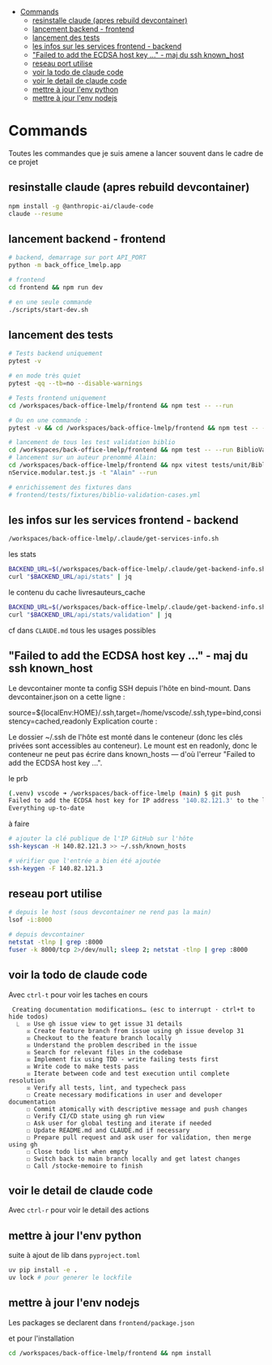 - [Commands](#commands)
  - [resinstalle claude (apres rebuild devcontainer)](#resinstalle-claude-apres-rebuild-devcontainer)
  - [lancement backend - frontend](#lancement-backend---frontend)
  - [lancement des tests](#lancement-des-tests)
  - [les infos sur les services frontend - backend](#les-infos-sur-les-services-frontend---backend)
  - ["Failed to add the ECDSA host key ..." - maj du ssh known\_host](#failed-to-add-the-ecdsa-host-key----maj-du-ssh-known_host)
  - [reseau port utilise](#reseau-port-utilise)
  - [voir la todo de claude code](#voir-la-todo-de-claude-code)
  - [voir le detail de claude code](#voir-le-detail-de-claude-code)
  - [mettre à jour l'env python](#mettre-à-jour-lenv-python)
  - [mettre à jour l'env nodejs](#mettre-à-jour-lenv-nodejs)


# Commands

Toutes les commandes que je suis amene a lancer souvent dans le cadre de ce projet

## resinstalle claude (apres rebuild devcontainer)

```bash
npm install -g @anthropic-ai/claude-code
claude --resume
```

## lancement backend - frontend

```bash
# backend, demarrage sur port API_PORT
python -m back_office_lmelp.app

# frontend
cd frontend && npm run dev

# en une seule commande
./scripts/start-dev.sh
```

## lancement des tests

```bash
# Tests backend uniquement
pytest -v

# en mode très quiet
pytest -qq --tb=no --disable-warnings

# Tests frontend uniquement
cd /workspaces/back-office-lmelp/frontend && npm test -- --run

# Ou en une commande :
pytest -v && cd /workspaces/back-office-lmelp/frontend && npm test -- --run && cd /workspaces/back-office-lmelp

# lancement de tous les test validation biblio
cd /workspaces/back-office-lmelp/frontend && npm test -- --run BiblioValidation --reporter dot
# lancement sur un auteur prenommé Alain:
cd /workspaces/back-office-lmelp/frontend && npx vitest tests/unit/BiblioValidatio
nService.modular.test.js -t "Alain" --run

# enrichissement des fixtures dans
# frontend/tests/fixtures/biblio-validation-cases.yml
```

## les infos sur les services frontend - backend

```bash
/workspaces/back-office-lmelp/.claude/get-services-info.sh
```

les stats
```bash
BACKEND_URL=$(/workspaces/back-office-lmelp/.claude/get-backend-info.sh --url)
curl "$BACKEND_URL/api/stats" | jq
```

le contenu du cache livresauteurs_cache
```bash
BACKEND_URL=$(/workspaces/back-office-lmelp/.claude/get-backend-info.sh --url)
curl "$BACKEND_URL/api/stats/validation" | jq
```


cf dans `CLAUDE.md` tous les usages possibles

## "Failed to add the ECDSA host key ..." - maj du ssh known_host

Le devcontainer monte ta config SSH depuis l'hôte en bind-mount. Dans devcontainer.json on a cette ligne :

source=${localEnv:HOME}/.ssh,target=/home/vscode/.ssh,type=bind,consistency=cached,readonly
Explication courte :

Le dossier ~/.ssh de l'hôte est monté dans le conteneur (donc les clés privées sont accessibles au conteneur).
Le mount est en readonly, donc le conteneur ne peut pas écrire dans known_hosts — d'où l'erreur "Failed to add the ECDSA host key ...".

le prb

```bash
(.venv) vscode ➜ /workspaces/back-office-lmelp (main) $ git push
Failed to add the ECDSA host key for IP address '140.82.121.3' to the list of known hosts (/home/vscode/.ssh/known_hosts).
Everything up-to-date
```

à faire

```bash
# ajouter la clé publique de l'IP GitHub sur l'hôte
ssh-keyscan -H 140.82.121.3 >> ~/.ssh/known_hosts

# vérifier que l'entrée a bien été ajoutée
ssh-keygen -F 140.82.121.3
```

## reseau port utilise

```bash
# depuis le host (sous devcontainer ne rend pas la main)
lsof -i:8000

# depuis devcontainer
netstat -tlnp | grep :8000
fuser -k 8000/tcp 2>/dev/null; sleep 2; netstat -tlnp | grep :8000
```

## voir la todo de claude code

Avec `ctrl-t` pour voir les taches en cours

```text
 Creating documentation modifications… (esc to interrupt · ctrl+t to hide todos)
  ⎿  ☒ Use gh issue view to get issue 31 details
     ☒ Create feature branch from issue using gh issue develop 31
     ☒ Checkout to the feature branch locally
     ☒ Understand the problem described in the issue
     ☒ Search for relevant files in the codebase
     ☒ Implement fix using TDD - write failing tests first
     ☒ Write code to make tests pass
     ☒ Iterate between code and test execution until complete resolution
     ☒ Verify all tests, lint, and typecheck pass
     ☐ Create necessary modifications in user and developer documentation
     ☐ Commit atomically with descriptive message and push changes
     ☐ Verify CI/CD state using gh run view
     ☐ Ask user for global testing and iterate if needed
     ☐ Update README.md and CLAUDE.md if necessary
     ☐ Prepare pull request and ask user for validation, then merge using gh
     ☐ Close todo list when empty
     ☐ Switch back to main branch locally and get latest changes
     ☐ Call /stocke-memoire to finish
```

## voir le detail de claude code

Avec `ctrl-r` pour voir le detail des actions

## mettre à jour l'env python

suite à ajout de lib dans `pyproject.toml`

```bash
uv pip install -e .
uv lock # pour generer le lockfile
```

## mettre à jour l'env nodejs

Les packages se declarent dans `frontend/package.json`

et pour l'installation

```bash
cd /workspaces/back-office-lmelp/frontend && npm install
```
